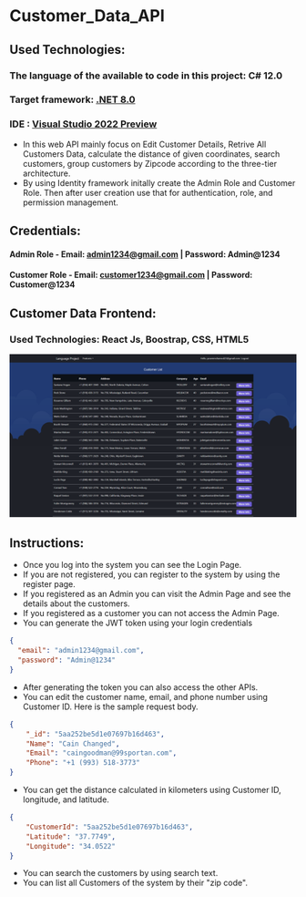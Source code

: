 # Customer_Data_API
## Used Technologies: 
### The language of the available to code in this project: C# 12.0
### Target framework: [.NET 8.0](https://dotnet.microsoft.com/en-us/download/dotnet/8.0)
### IDE : [Visual Studio 2022 Preview](https://visualstudio.microsoft.com/vs/preview/)
* In this web API mainly focus on Edit Customer Details, Retrive All Customers Data, calculate the distance of given coordinates, search customers, group customers by Zipcode according to the three-tier architecture.
* By using Identity framework initally create the Admin Role and Customer Role. Then after user creation use that for authentication, role, and permission management.
## Credentials:
#### Admin Role - Email: admin1234@gmail.com | Password: Admin@1234

#### Customer Role - Email: customer1234@gmail.com | Password: Customer@1234
## Customer Data Frontend:
### Used Technologies: React Js, Boostrap, CSS, HTML5

![Untitled-1](https://github.com/PraveenChamod/Customer_Data_API/blob/main/Customer_Data_Frontend/language_project/src/assets/Customer_List.png)

## Instructions:
* Once you log into the system you can see the Login Page.
* If you are not registered, you can register to the system by using the register page.
* If you registered as an Admin you can visit the Admin Page and see the details about the customers.
* If you registered as a customer you can not access the Admin Page.
* You can generate the JWT token using your login credentials
```json
{
  "email": "admin1234@gmail.com",
  "password": "Admin@1234"
}
```
* After generating the token you can also access the other APIs.
* You can edit the customer name, email, and phone number using Customer ID. Here is the sample request body.
```json
{
    "_id": "5aa252be5d1e07697b16d463",
    "Name": "Cain Changed",
    "Email": "caingoodman@99sportan.com",
    "Phone": "+1 (993) 518-3773"
}
```
* You can get the distance calculated in kilometers using Customer ID, longitude, and latitude.
```json
{
    "CustomerId": "5aa252be5d1e07697b16d463",
    "Latitude": "37.7749",
    "Longitude": "34.0522"
}
```
* You can search the customers by using search text.
* You can list all Customers of the system by their "zip code".
